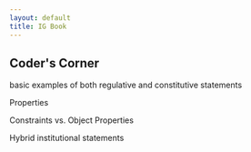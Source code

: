 ```yaml
---
layout: default
title: IG Book
---
```


## Coder's Corner

basic examples of both regulative and constitutive statements

Properties

Constraints vs. Object Properties

Hybrid institutional statements
